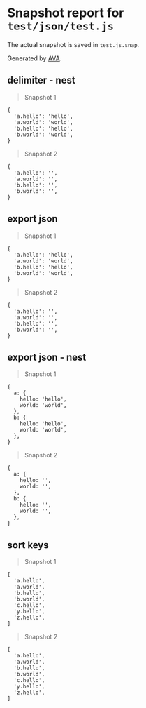 # Snapshot report for `test/json/test.js`

The actual snapshot is saved in `test.js.snap`.

Generated by [AVA](https://ava.li).

## delimiter - nest

> Snapshot 1

    {
      'a.hello': 'hello',
      'a.world': 'world',
      'b.hello': 'hello',
      'b.world': 'world',
    }

> Snapshot 2

    {
      'a.hello': '',
      'a.world': '',
      'b.hello': '',
      'b.world': '',
    }

## export json

> Snapshot 1

    {
      'a.hello': 'hello',
      'a.world': 'world',
      'b.hello': 'hello',
      'b.world': 'world',
    }

> Snapshot 2

    {
      'a.hello': '',
      'a.world': '',
      'b.hello': '',
      'b.world': '',
    }

## export json - nest

> Snapshot 1

    {
      a: {
        hello: 'hello',
        world: 'world',
      },
      b: {
        hello: 'hello',
        world: 'world',
      },
    }

> Snapshot 2

    {
      a: {
        hello: '',
        world: '',
      },
      b: {
        hello: '',
        world: '',
      },
    }

## sort keys

> Snapshot 1

    [
      'a.hello',
      'a.world',
      'b.hello',
      'b.world',
      'c.hello',
      'y.hello',
      'z.hello',
    ]

> Snapshot 2

    [
      'a.hello',
      'a.world',
      'b.hello',
      'b.world',
      'c.hello',
      'y.hello',
      'z.hello',
    ]
